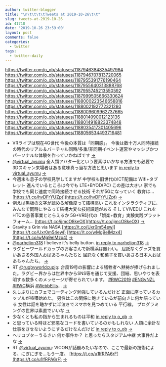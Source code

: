 ```yaml
---
author: twitter-blogger
title: "\n\t\t\t\tTweets at 2019-10-26\t\t"
slug: tweets-at-2019-10-26
id: 41718
date: '2019-10-26 23:59:00'
layout: post
comments: false
categories:
  - twitter
tags:
  - twitter-daily
---
```


https://twitter.com/o_ob/statuses/1187946384835497984 https://twitter.com/o_ob/statuses/1187946707813720065 https://twitter.com/o_ob/statuses/1187955391776190464 https://twitter.com/o_ob/statuses/1187955640313888768 https://twitter.com/o_ob/statuses/1187955745213550592 https://twitter.com/o_ob/statuses/1187999505666330624 https://twitter.com/o_ob/statuses/1188000223546658816 https://twitter.com/o_ob/statuses/1188002192772321280 https://twitter.com/o_ob/statuses/1188009609962737665 https://twitter.com/o_ob/statuses/1188014090012123136 https://twitter.com/o_ob/statuses/1188014918823374848 https://twitter.com/o_ob/statuses/1188035417301405696 https://twitter.com/o_ob/statuses/1188056534493716481  

*   VRライブは現在4G世代 今後の本質は「同期感」。 今後は数十万人同時接続の時代のリアル＆バーチャル同時/多重/非同期イベント運営やマッシブかつパーソナルな体験を作っていかねばです [->](https://twitter.com/o_ob/statuses/1187946384835497984)
*   [@virtual_ayumu](https://twitter.com/virtual_ayumu) 全人類アバター化という要素はいかなる方法でも必要で 3Dスキャン来場者はある意味真っ当な方法と思います [in reply to virtual_ayumu](https://twitter.com/virtual_ayumu/statuses/1187920295408984064) [->](https://twitter.com/o_ob/statuses/1187946707813720065)
*   今週末も息子の学校見学してますが 中学校も旧世代のICT配備は Wifi+タブレット 進んでいるところは今でも LTE+BYOD(PC) この差は大きい 家でも学校でも同じ速度で同時接続させる技術 それが5Gになっていく 教育は… [https://t.co/hvDFrYUZpt](https://t.co/hvDFrYUZpt) [->](https://twitter.com/o_ob/statuses/1187955391776190464)
*   例えば黒板の文字が読める解像度って結構高い これをインタラクティブに、みんなで同時にやるって結構大変な技術課題がある そしてVIVEDU これをHTCの慈善事業ととらえるか 5G+VR時代の「娯楽+教育」実験実践プラットフォーム… [https://t.co/ijmcO8keOX](https://t.co/ijmcO8keOX) [->](https://twitter.com/o_ob/statuses/1187955640313888768)
*   Gravity s Grin via NASA [https://t.co/Uxr0m54ewl](https://t.co/Uxr0m54ewl) [https://t.co/wMg9eIMzx4](https://t.co/wMg9eIMzx4) [->](https://twitter.com/o_ob/statuses/1187955745213550592)
*   [@parhelion318](https://twitter.com/parhelion318) I believe it's belly button. [in reply to parhelion318](https://twitter.com/parhelion318/statuses/1187997814762029056) [->](https://twitter.com/o_ob/statuses/1187999505666330624)
*   ラグビーワールドカップのお客さんで新横浜は賑わい。 屈託なくグッズを買いあさる外国人おばあちゃんたちと 屈託なく和菓子を買いあさる日本人おばあちゃんたち。 [->](https://twitter.com/o_ob/statuses/1188000223546658816)
*   RT [@rugbyworldcupjp](https://twitter.com/rugbyworldcupjp): 台風19号の影響による犠牲者へ黙祷が捧げられました。ラグビー界からは世界中からSNS等を通じて支援、団結、思いやりを表明する数多くのメッセージが寄せられています。 [#RWC2019](https://twitter.com/search?q=%23RWC2019&src=hash) [#ENGvNZL](https://twitter.com/search?q=%23ENGvNZL&src=hash) [#RWC](https://twitter.com/search?q=%23RWC&src=hash)横浜 [#WebbEllis](https://twitter.com/search?q=%23WebbEllis&src=hash)… [->](https://twitter.com/o_ob/statuses/1188002192772321280)
*   久しぶりにカフェでコーディング勉強しているんだけど 正面に座っているカップルが喧嘩始めた。 男性はこの関係に飽きているが前向きに何か語っている 女性は話を聴かずに半泣きでスマホを見つめている 平行線。 プログラミングの世界は素直でいいな [->](https://twitter.com/o_ob/statuses/1188009609962737665)
*   少なくとも私の指から生まれるものは平和 [in reply to o_ob](https://twitter.com/o_ob/statuses/1188009609962737665) [->](https://twitter.com/o_ob/statuses/1188014090012123136)
*   と思っている時ほど邪悪なコードを書いているのかもしれない 人類に余計な仕事をさせないようにするだけなんだけど [in reply to o_ob](https://twitter.com/o_ob/statuses/1188014090012123136) [->](https://twitter.com/o_ob/statuses/1188014918823374848)
*   ヘリコプターうるさい 何か事件か？ と思ったらスタジアム中継 大事件だよな [->](https://twitter.com/o_ob/statuses/1188035417301405696)
*   RT [@virtual_ayumu](https://twitter.com/virtual_ayumu): VICONが話題みたいなので、ここで最新の技術による、にぎにぎを…もう一度。 [https://t.co/u1lfRPA6rF](https://t.co/u1lfRPA6rF) [->](https://twitter.com/o_ob/statuses/1188056534493716481)